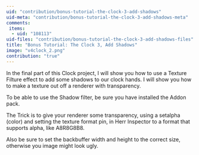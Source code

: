 ```yaml
---
uid: "contribution/bonus-tutorial-the-clock-3-add-shadows"
uid-meta: "contribution/bonus-tutorial-the-clock-3-add-shadows-meta"
comments: 
 items: 
  - uid: "108113"
uid-files: "contribution/bonus-tutorial-the-clock-3-add-shadows-files"
title: "Bonus Tutorial: The Clock 3, Add Shadows"
image: "v4clock_2.png"
contribution: "true"
---
```


In the final part of this Clock project, I will show you how to use a Texture Filture effect to add some shadows to our clock hands. I will show you how to make a texture out off a renderer with transparency.

To be able to use the Shadow filter, be sure you have installed the Addon pack.

The Trick is to give your renderer some transparency, using a setalpha (color) and setting the texture format pin, in Herr Inspector to a format that supports alpha, like A8R8G8B8.

Also be sure to set the backbuffer width and height to the correct size, otherwise you image might look ugly.

<div class="embed-responsive embed-responsive-16by9 mt-3 mb-4">
    <iframe width="560" height="315" data-src="https://www.youtube.com/embed/3Rg8ZKg8wcI" title="YouTube video player" frameborder="0" allow="accelerometer; autoplay; clipboard-write; encrypted-media; gyroscope; picture-in-picture" allowfullscreen></iframe>
</div>